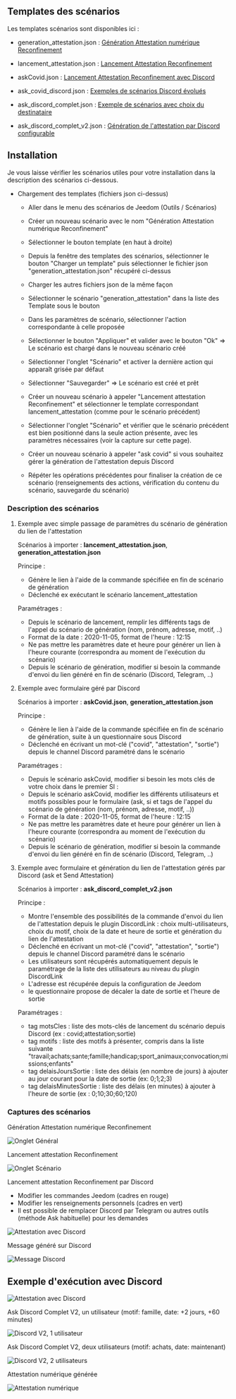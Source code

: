 ## Templates des scénarios

Les templates scénarios sont disponibles ici :

- generation_attestation.json : [Génération Attestation numérique Reconfinement](./templates/generation_attestation.json)

- lancement_attestation.json : [Lancement Attestation Reconfinement](./templates/lancement_attestation.json)

- askCovid.json : [Lancement Attestation Reconfinement avec Discord](./templates/askCovid.json)

- ask_covid_discord.json : [Exemples de scénarios Discord évolués](./templates/ask_covid_discord.json)

- ask_discord_complet.json : [Exemple de scénarios avec choix du destinataire](./templates/ask_discord_complet.json)

- ask_discord_complet_v2.json : [Génération de l'attestation par Discord configurable](./templates/ask_discord_complet_v2.json)

## Installation

Je vous laisse vérifier les scénarios utiles pour votre installation dans la description des scénarios ci-dessous.

- Chargement des templates (fichiers json ci-dessus)

  - Aller dans le menu des scénarios de Jeedom (Outils / Scénarios)
  - Créer un nouveau scénario avec le nom "Génération Attestation numérique Reconfinement"
  - Sélectionner le bouton template (en haut à droite)
  - Depuis la fenêtre des templates des scénarios, sélectionner le bouton "Charger un template" puis sélectionner le fichier json "generation_attestation.json" récupéré ci-dessus
  - Charger les autres fichiers json de la même façon
  - Sélectionner le scénario "generation_attestation" dans la liste des Template sous le bouton
  - Dans les paramètres de scénario, sélectionner l'action correspondante à celle proposée
  - Sélectionner le bouton "Appliquer" et valider avec le bouton "Ok" => Le scénario est chargé dans le nouveau scénario créé
  - Sélectionner l'onglet "Scénario" et activer la dernière action qui apparaît grisée par défaut
  - Sélectionner "Sauvegarder" => Le scénario est créé et prêt
  
  - Créer un nouveau scénario à appeler "Lancement attestation Reconfinement" et sélectionner le template correspondant lancement_attestation (comme pour le scénario précédent)
  - Sélectionner l'onglet "Scénario" et vérifier que le scénario précédent est bien positionné dans la seule action présente, avec les paramètres nécessaires (voir la capture sur cette page).
  
  - Créer un nouveau scénario à appeler "ask covid" si vous souhaitez gérer la génération de l'attestation depuis Discord
  - Répéter les opérations précédentes pour finaliser la création de ce scénario (renseignements des actions, vérification du contenu du scénario, sauvegarde du scénario)

### Description des scénarios

1) Exemple avec simple passage de paramètres du scénario de génération du lien de l'attestation

    Scénarios à importer : **lancement_attestation.json**, **generation_attestation.json**
    
    Principe : 
      - Génère le lien à l'aide de la commande spécifiée en fin de scénario de génération
      - Déclenché ex exécutant le scénario lancement_attestation

    Paramétrages :
      - Depuis le scénario de lancement, remplir les différents tags de l'appel du scénario de génération (nom, prénom, adresse, motif, ..)
      - Format de la date : 2020-11-05, format de l'heure : 12:15
      - Ne pas mettre les paramètres date et heure pour générer un lien à l'heure courante (correspondra au moment de l'exécution du scénario)
      - Depuis le scénario de génération, modifier si besoin la commande d'envoi du lien généré en fin de scénario (Discord, Telegram, ..)
    
2) Exemple avec formulaire géré par Discord

    Scénarios à importer : **askCovid.json**, **generation_attestation.json**

    Principe : 
      - Génère le lien à l'aide de la commande spécifiée en fin de scénario de génération, suite à un questionnaire sous Discord
      - Déclenché en écrivant un mot-clé ("covid", "attestation", "sortie") depuis le channel Discord paramétré dans le scénario

    Paramétrages :
      - Depuis le scénario askCovid, modifier si besoin les mots clés de votre choix dans le premier SI : 
      - Depuis le scénario askCovid, modifier les différents utilisateurs et motifs possibles pour le formulaire (ask, si et tags de l'appel du scénario de génération (nom, prénom, adresse, motif, ..))
      - Format de la date : 2020-11-05, format de l'heure : 12:15
      - Ne pas mettre les paramètres date et heure pour générer un lien à l'heure courante (correspondra au moment de l'exécution du scénario)
      - Depuis le scénario de génération, modifier si besoin la commande d'envoi du lien généré en fin de scénario (Discord, Telegram, ..)

3) Exemple avec formulaire et génération du lien de l'attestation gérés par Discord (ask et Send Attestation)

    Scénarios à importer : **ask_discord_complet_v2.json**

    Principe : 
      - Montre l'ensemble des possibilités de la commande d'envoi du lien de l'attestation depuis le plugin DiscordLink : choix multi-utilisateurs, choix du motif, choix de la date et heure de sortie et génération du lien de l'attestation
      - Déclenché en écrivant un mot-clé ("covid", "attestation", "sortie") depuis le channel Discord paramétré dans le scénario
      - Les utilisateurs sont récupérés automatiquement depuis le paramétrage de la liste des utilisateurs au niveau du plugin DiscordLink
      - L'adresse est récupérée depuis la configuration de Jeedom
      - le questionnaire propose de décaler la date de sortie et l'heure de sortie
      
    Paramétrages :
      - tag motsCles : liste des mots-clés de lancement du scénario depuis Discord (ex : covid;attestation;sortie)
      - tag motifs : liste des motifs à présenter, compris dans la liste suivante "travail;achats;sante;famille;handicap;sport_animaux;convocation;missions;enfants"
      - tag delaisJoursSortie : liste des délais (en nombre de jours) à ajouter au jour courant pour la date de sortie (ex: 0;1;2;3)
      - tag delaisMinutesSortie : liste des délais (en minutes) à ajouter à l'heure de sortie (ex : 0;10;30;60;120)

### Captures des scénarios

Génération Attestation numérique Reconfinement

![Onglet Général](./doc/images/generation_attestation_numerique_reconfinement.png)

Lancement attestation Reconfinement

![Onglet Scénario](./doc/images/lancement_attestation_reconfinement.png)

Lancement attestation Reconfinement par Discord

- Modifier les commandes Jeedom (cadres en rouge)
- Modifier les renseignements personnels (cadres en vert)
- Il est possible de remplacer Discord par Telegram ou autres outils (méthode Ask habituelle) pour les demandes 

![Attestation avec Discord](./doc/images/askCovid.png)

Message généré sur Discord

![Message Discord](./doc/images/message_discord.png)

## Exemple d'exécution avec Discord

![Attestation avec Discord](./doc/images/exempleDiscordAsk.jpg)

Ask Discord Complet V2, un utilisateur (motif: famille, date: +2 jours, +60 minutes)

![Discord V2, 1 utilisateur](./doc/images/ask_discord_complet_V2_1user.png)

Ask Discord Complet V2, deux utilisateurs (motif: achats, date: maintenant)

![Discord V2, 2 utilisateurs](./doc/images/ask_discord_complet_V2_2users.png)

Attestation numérique générée

![Attestation numérique](./doc/images/declaration_de_deplacement_attestation.png)
